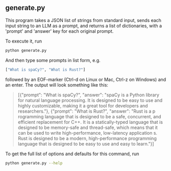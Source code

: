 ## generate.py

This program takes a JSON list of strings from standard input, sends each input string to an LLM as a prompt, and returns a list of dictionaries, with a 'prompt' and 'answer' key for each original prompt.

To execute it, run
```bash
python generate.py
```
And then type some prompts in list form, e.g. 
```bash
["What is spaCy?", "What is Rust?"]
```
followed by an EOF-marker (Ctrl-d on Linux or Mac, Ctrl-z on Windows) and an enter.
The output will look something like this:
> [{"prompt": "What is spaCy?", "answer": "spaCy is a Python library for natural language processing. It is designed to be easy to use and highly customizable, making it a great tool for developers and researchers."}, {"prompt": "What is Rust?", "answer": "Rust is a p
rogramming language that is designed to be a safe, concurrent, and efficient replacement for C++. It is a statically-typed language that is designed to be memory-safe and thread-safe, which means that it can be used to write high-performance, low-latency application
s. Rust is designed to be a modern, high-performance programming language that is designed to be easy to use and easy to learn."}]

To get the full list of options and defaults for this command, run
```bash
python generate.py --help
```